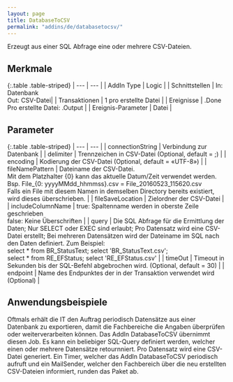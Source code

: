 ```yaml
---
layout: page
title: DatabaseToCSV
permalink: "addins/de/databasetocsv/"
---
```


Erzeugt aus einer SQL Abfrage eine oder mehrere CSV-Dateien.

## Merkmale

{:.table .table-striped}
| --- | --- |
| AddIn Type | Logic |
| Schnittstellen | In: Datenbank<br /> Out: CSV-Datei|
| Transaktionen | 1 pro erstellte Datei |
| Ereignisse | <Instanz>.Done <br /> Pro erstellte Datei: <Instanz>.Output |
| Ereignis-Parameter | Datei |


## Parameter

{:.table .table-striped}
| --- | --- |
| connectionString | Verbindung zur Datenbank | 
| delimiter | Trennzeichen in CSV-Datei (Optional, default = ;) | 
| encoding | Kodierung der CSV-Datei (Optional, default = «UTF-8») | 
| fileNamePattern | Dateiname der CSV-Datei.<br/> Mit dem Platzhalter {0} kann das aktuelle Datum/Zeit verwendet werden. Bsp. File_{0: yyyyMMdd_hhmmss}.csv = File_20160523_115620.csv<br/> Falls ein File mit diesem Namen in demselben Directory bereits existiert, wird dieses überschrieben. | 
| fileSaveLocation | Zielordner der CSV-Datei | 
| includeColumnName | true: Spaltenname werden in oberste Zeile geschrieben<br/> false: Keine Überschriften | 
| query | Die SQL Abfrage für die Ermittlung der Daten; Nur SELECT oder EXEC sind erlaubt; Pro Datensatz wird eine CSV-Datei erstellt; Bei mehreren Datensätzen wird der Dateiname im SQL nach den Daten definiert. Zum Beispiel:<br/> select * from BR_StatusText; select 'BR_StatusText.csv'; <br/> select * from RE_EFStatus; select 'RE_EFStatus.csv' | 
| timeOut | Timeout in Sekunden bis der SQL-Befehl abgebrochen wird. (Optional, default = 30) | 
| endpoint | Name des Endpunktes der in der Transaktion verwendet wird (Optional) |
 
 

## Anwendungsbeispiele 

Oftmals erhält die IT den Auftrag periodisch Datensätze aus einer Datenbank zu exportieren, damit die Fachbereiche die Angaben überprüfen oder weiterverarbeiten können.
Das AddIn DatabaseToCSV übernimmt diesen Job. Es kann ein beliebiger SQL-Query definiert werden, welcher einen oder mehrere Datensätze retournniert. Pro Datensatz wird eine CSV-Datei generiert.
Ein Timer, welcher das AddIn DatabaseToCSV periodisch aufruft und ein MailSender, welcher den Fachbereich über die neu erstellten CSV-Dateien informiert, runden das Paket ab.

